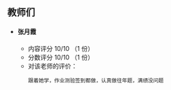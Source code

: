 ## 教师们  
- #### 张月霞  
  - 内容评分 10/10 （1 份）  
  - 分数评分 10/10 （1 份）  
  - 对该老师的评价：  
    ```
    跟着她学，作业测验签到都做，认真做往年题，满绩没问题  
    ```